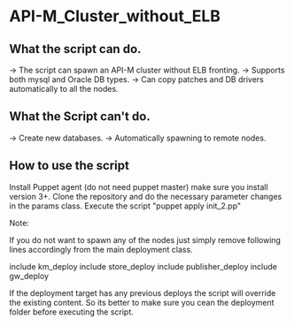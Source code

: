 API-M_Cluster_without_ELB
=========================

What the script can do.
-----------------------

-> The script can spawn an API-M cluster without ELB fronting.
-> Supports both mysql and Oracle DB types.
-> Can copy patches and DB drivers automatically to all the nodes.

What the Script can't do.
-------------------------

-> Create new databases.
-> Automatically spawning to remote nodes.

How to use the script
---------------------

Install Puppet agent (do not need puppet master) make sure you install version 3+.
Clone the repository and do the necessary parameter changes in the params class.
Execute the script "puppet apply init_2.pp"

Note:

If you do not want to spawn any of the nodes just simply remove following lines accordingly from the main deployment class.

include km_deploy
include store_deploy
include publisher_deploy
include gw_deploy

If the deployment target has any previous deploys the script will override the existing content. So its better to make sure you cean the deployment folder before executing the script.
